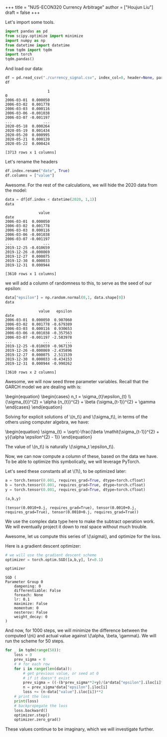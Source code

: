 +++
title = "NUS-ECON320 Currency Arbitrage"
author = ["Houjun Liu"]
draft = false
+++

Let's import some tools.

```python
import pandas as pd
from scipy.optimize import minimize
import numpy as np
from datetime import datetime
from tqdm import tqdm
import torch
tqdm.pandas()
```

And load our data:

```python
df = pd.read_csv("./currency_signal.csv", index_col=0, header=None, parse_dates=[0])
df
```

```text
                   1
0
2006-03-01  0.000050
2006-03-02  0.001778
2006-03-03  0.000116
2006-03-06 -0.001038
2006-03-07 -0.001197
...              ...
2020-05-18  0.000264
2020-05-19  0.001434
2020-05-20  0.000995
2020-05-21  0.000120
2020-05-22  0.000424

[3713 rows x 1 columns]
```

Let's rename the headers

```python
df.index.rename("date", True)
df.columns = ["value"]
```

Awesome. For the rest of the calculations, we will hide the 2020 data from the model:

```python
data = df[df.index < datetime(2020, 1,1)]
data
```

```text
               value
date
2006-03-01  0.000050
2006-03-02  0.001778
2006-03-03  0.000116
2006-03-06 -0.001038
2006-03-07 -0.001197
...              ...
2019-12-25 -0.010659
2019-12-26 -0.000869
2019-12-27  0.000075
2019-12-30  0.000033
2019-12-31  0.000944

[3610 rows x 1 columns]
```

we will add a column of randomness to this, to serve as the seed of our epsilon:

```python
data["epsilon"] = np.random.normal(0,1, data.shape[0])
data
```

```text
               value   epsilon
date
2006-03-01  0.000050  0.907060
2006-03-02  0.001778 -0.679389
2006-03-03  0.000116  0.930653
2006-03-06 -0.001038 -0.357563
2006-03-07 -0.001197 -2.583978
...              ...       ...
2019-12-25 -0.010659 -0.967139
2019-12-26 -0.000869 -2.435896
2019-12-27  0.000075  2.511539
2019-12-30  0.000033 -0.434153
2019-12-31  0.000944 -0.990262

[3610 rows x 2 columns]
```

Awesome, we will now seed three parameter variables. Recall that the GARCH model we are dealing with is:

\begin{equation}
\begin{cases}
n\_t = \sigma\_{t}\epsilon\_{t} \\\\
{\sigma\_{t}}^{2} = \alpha {n\_{t}}^{2} + \beta {\sigma\_{t-1}}^{2} + \gamma
\end{cases}
\end{equation}

Solving for explicit solutions of \\(n\_t\\) and \\(\sigma\_t\\), in terms of the others using computer algebra, we have:

\begin{equation}
\sigma\_{t} = \sqrt{-\frac{\beta \mathit{\sigma\_{t-1}}^{2} + y}{\alpha \epsilon^{2} - 1}}
\end{equation}

The value of \\(n\_t\\) is naturally \\(\sigma\_t \epsilon\_t\\).

Now, we can now compute a column of these, based on the data we have. To be able to optimize this symbolically, we will leverage PyTorch.

Let's seed these constants all at \\(1\\), to be optimized later:

```python
a = torch.tensor(0.001, requires_grad=True, dtype=torch.cfloat)
b = torch.tensor(0.001, requires_grad=True, dtype=torch.cfloat)
y = torch.tensor(0.001, requires_grad=True, dtype=torch.cfloat)

(a,b,y)
```

```text
(tensor(0.0010+0.j, requires_grad=True), tensor(0.0010+0.j, requires_grad=True), tensor(0.0010+0.j, requires_grad=True))
```

We use the complex data type here to make the subtract operation work. We will eventually project it down to real space without much trouble.

Awesome, let us compute this series of \\(\sigma\\), and optimize for the loss.

Here is a gradient descent optimizer:

```python
# we will use the gradient descent scheme
optimizer = torch.optim.SGD([a,b,y], lr=0.1)

optimizer
```

```text
SGD (
Parameter Group 0
    dampening: 0
    differentiable: False
    foreach: None
    lr: 0.1
    maximize: False
    momentum: 0
    nesterov: False
    weight_decay: 0
)
```

And now, for 1000 steps, we will minimize the difference between the computed \\(n\\) and actual value against \\(\alpha, \beta, \gamma\\). We will run the scheme for 50 steps.

```python
for _ in tqdm(range(50)):
    loss = 0
    prev_sigma = 0
    # # for each row
    for i in range(len(data)):
        # get previous value, or seed at 0
        # if it doesn't exist
        prev_sigma = ((-(b*prev_sigma**2+y)/(a*data["epsilon"].iloc[i]**2-1))**0.5)
        n = prev_sigma*data["epsilon"].iloc[i]
        loss += (n-data["value"].iloc[i])**2
    # print the loss
    print(loss)
    # backpropegate the loss
    loss.backward()
    optimizer.step()
    optimizer.zero_grad()
```

These values continue to be imaginary, which we will investigate further.